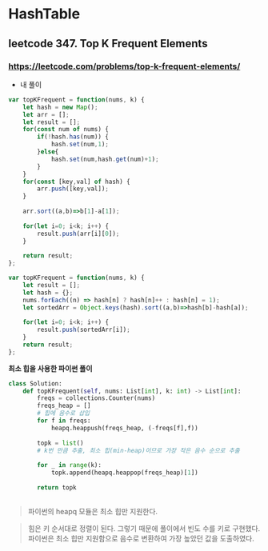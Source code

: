 # HashTable

## leetcode 347. Top K Frequent Elements

### https://leetcode.com/problems/top-k-frequent-elements/

* 내 풀이

```js
var topKFrequent = function(nums, k) {
    let hash = new Map();
    let arr = [];
    let result = [];
    for(const num of nums) {
        if(!hash.has(num)) {
            hash.set(num,1);
        }else{
            hash.set(num,hash.get(num)+1);
        }
    }
    for(const [key,val] of hash) {
        arr.push([key,val]);
    }
    
    arr.sort((a,b)=>b[1]-a[1]);
    
    for(let i=0; i<k; i++) {
        result.push(arr[i][0]);
    }
    
    return result;
};
```

```js
var topKFrequent = function(nums, k) {
    let result = [];
    let hash = {};
    nums.forEach((n) => hash[n] ? hash[n]++ : hash[n] = 1);
    let sortedArr = Object.keys(hash).sort((a,b)=>hash[b]-hash[a]);
    
    for(let i=0; i<k; i++) {
        result.push(sortedArr[i]);
    }
    return result;
};
```

**최소 힙을 사용한 파이썬 풀이**

```py
class Solution:
    def topKFrequent(self, nums: List[int], k: int) -> List[int]:
        freqs = collections.Counter(nums)
        freqs_heap = []
        # 힙에 음수로 삽입
        for f in freqs:
            heapq.heappush(freqs_heap, (-freqs[f],f))
        
        topk = list()
        # k번 만큼 추출, 최소 힙(min-heap)이므로 가장 작은 음수 순으로 추출
        
        for _ in range(k):
            topk.append(heapq.heappop(freqs_heap)[1])
            
        return topk
        
```

> 파이썬의 heapq 모듈은 최소 힙만 지원한다. 

> 힘은 키 순서대로 정렬이 된다. 그렇기 때문에 풀이에서 빈도 수를 키로 구현했다. 파이썬은 최소 힙만 지원함으로 음수로 변환하여 가장 높았던 값을 도출하였다. 